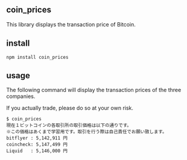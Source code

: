 ## coin_prices
This library displays the transaction price of Bitcoin.


## install
```
npm install coin_prices
```

## usage
The following command will display the transaction prices of the three companies.

If you actually trade, please do so at your own risk.
```
$ coin_prices
現在１ビットコインの各取引所の取引価格は以下の通りです。
※この価格はあくまで学習用です。取引を行う際は自己責任でお願い致します。
bitflyer : 5,142,911 円
coincheck: 5,147,499 円
Liquid   : 5,146,000 円
```
